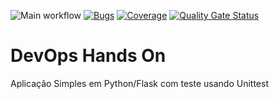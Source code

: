 ![Main workflow](https://github.com/mullerfs/labdevops/actions/workflows/pipeline.yml/badge.svg)
[![Bugs](https://sonarcloud.io/api/project_badges/measure?project=mullerfs_labdevops&metric=bugs)](https://sonarcloud.io/summary/new_code?id=mullerfs_labdevops)
[![Coverage](https://sonarcloud.io/api/project_badges/measure?project=mullerfs_labdevops&metric=coverage)](https://sonarcloud.io/summary/new_code?id=mullerfs_labdevops)
[![Quality Gate Status](https://sonarcloud.io/api/project_badges/measure?project=mullerfs_labdevops&metric=alert_status)](https://sonarcloud.io/summary/new_code?id=mullerfs_labdevops)
# DevOps Hands On
Aplicação Simples em Python/Flask com teste usando Unittest
